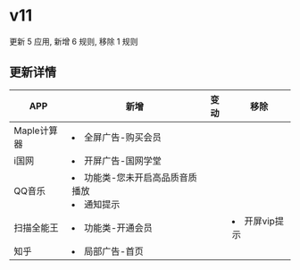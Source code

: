 # v11

更新 5 应用, 新增 6 规则, 移除 1 规则

## 更新详情

|APP|新增|变动|移除|
|-|-|-|-|
|Maple计算器|<li>全屏广告-购买会员|||
|i国网|<li>开屏广告-国网学堂|||
|QQ音乐|<li>功能类-您未开启高品质音质播放<li>通知提示|||
|扫描全能王|<li>功能类-开通会员||<li>开屏vip提示|
|知乎|<li>局部广告-首页|||
